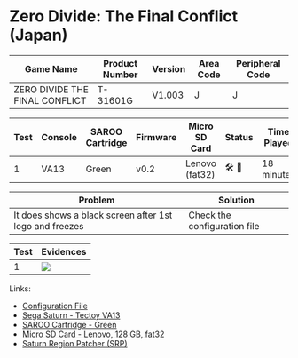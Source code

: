 # Zero Divide: The Final Conflict (Japan)

| Game Name                      | Product Number | Version | Area Code | Peripheral Code |
| ------------------------------ | -------------- | ------- | --------- | --------------- |
| ZERO DIVIDE THE FINAL CONFLICT | T-31601G       | V1.003  | J         | J               |

| Test | Console | SAROO Cartridge | Firmware | Micro SD Card  | Status                               | Time Played |
| ---- | ------- | --------------- | -------- | -------------- | ------------------------------------ | ----------- |
| 1    | VA13    | Green           | v0.2     | Lenovo (fat32) | :hammer_and_wrench: :checkered_flag: | 18 minutes  |

| Problem                                                 | Solution                     |
| ------------------------------------------------------- | ---------------------------- |
| It does shows a black screen after 1st logo and freezes | Check the configuration file |

| Test | Evidences                                                                                        |
| ---- | ------------------------------------------------------------------------------------------------ |
| 1    | [![](https://img.youtube.com/vi/3CKU4rAsNac/0.jpg)](https://www.youtube.com/watch?v=3CKU4rAsNac) |

Links:

- [Configuration File](https://github.com/williamdsw/saroo-configuration-list/tree/master/J/T-31601G/README.md)
- [Sega Saturn - Tectoy VA13](../../../../Info/Consoles/VA13/README.md)
- [SAROO Cartridge - Green](../../../../Info/Cartridges/RetroGameParadiseStore/1.32F/README.md)
- [Micro SD Card - Lenovo, 128 GB, fat32](../../../../Info/SdCards/Lenovo/128GB/fat32/README.md)
- [Saturn Region Patcher (SRP)](https://segaxtreme.net/resources/saturn-region-patcher.81/download)

